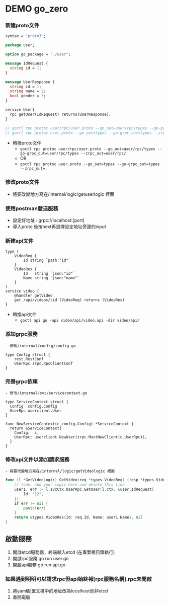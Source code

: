 # DEMO go_zero

### 新建proto文件
```protobuf
syntax = "proto3";

package user;

option go_package = "./user";

message IdRequest {
  string id = 1;
}

message UserResponse {
  string id = 1;
  string name = 2;
  bool gender = 3;
}

service User{
  rpc getUser(IdRequest) returns(UserResponse);
}

// goctl rpc protoc user/rpc/user.proto --go_out=user/rpc/types --go-grpc_out=user/rpc/types --zrpc_out=user/rpc/
// goctl rpc protoc user.proto --go_out=types --go-grpc_out=types --zrpc_out=.
```
- 轉換proto文件
  - `goctl rpc protoc user/rpc/user.proto --go_out=user/rpc/types --go-grpc_out=user/rpc/types --zrpc_out=user/rpc/`
  - OR
  - `goctl rpc protoc user.proto --go_out=types --go-grpc_out=types --zrpc_out=.`
### 修改proto文件
- 將要改變地方寫在/internal/logic/getuserlogic 裡面
### 使用postman發送服務
- 設定好地址 : grpc://localhost:[port]
- 導入proto 後按next再選擇設定地址旁邊的input

### 新建api文件
```api
type (
	VideoReq {
		Id string `path:"id"`
	}
	VideoRes {
		Id   string `json:"id"`
		Name string `json:"name"`
	}
)
service video {
	@handler getVideo
	get /api/videos/:id (VideoReq) returns (VideoRes)
}

```
- 轉換api文件
    - `goctl api go -api video/api/video.api -dir video/api/`
### 添加grpc服務
    - 修改/internal/config/config.go
```golang
type Config struct {
    rest.RestConf
    UserRpc zrpc.RpcClientConf
}

```

### 完善grpc依賴
    - 修改/internal/svc/servicecontext.go
```golang
type ServiceContext struct {
  Config  config.Config
  UserRpc userclient.User
}

func NewServiceContext(c config.Config) *ServiceContext {
  return &ServiceContext{
    Config:  c,
    UserRpc: userclient.NewUser(zrpc.MustNewClient(c.UserRpc)),
  }
}

```
### 修改api文件以添加請求服務
    - 將要改變地方寫在/internal/logic/getVideologic 裡面
```go
func (l *GetVideoLogic) GetVideo(req *types.VideoReq) (resp *types.VideoRes, err error) {
	// todo: add your logic here and delete this line
	user1, err := l.svcCtx.UserRpc.GetUser(l.ctx, &user.IdRequest{
		Id: "12",
	})
	if err != nil {
		panic(err)
	}
	return &types.VideoRes{Id: req.Id, Name: user1.Name}, nil
}
```

## 啟動服務
1. 開啟etcd服務器，終端輸入etcd (在專案根目錄執行)
2. 開啟rpc服務 go run user.go 
3. 開啟api服務 go run api.go
### 如果遇到明明可以請求rpc但api始終報[rpc服務名稱].rpc未開啟
1. 將yaml配置文欓中的地址改為localhost而非etcd
2. 重開電腦